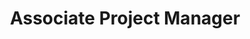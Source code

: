 ---
layout: codas-hep-participant
pagetype: codas-hep-participant
active: true
e-mail: rtuck@princeton.edu
institution: Princeton University
name: Robert Tuck
photo: "/assets/images/team/Robert-Tuck.jpg"
shortname: rct225
title: Associate Project Manager
website: https://robertctuck.com
---